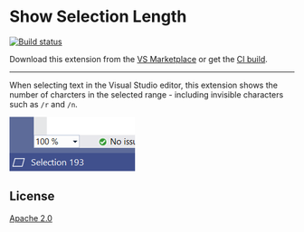 # Show Selection Length

[![Build status](https://ci.appveyor.com/api/projects/status/5v7xuu075fctgagv?svg=true)](https://ci.appveyor.com/project/madskristensen/showselectionlength)

Download this extension from the [VS Marketplace](https://marketplace.visualstudio.com/items?itemName=MadsKristensen.HtmlTools)
or get the [CI build](http://vsixgallery.com/extension/c2ffcafd-dc47-4a4f-ba6b-07bcd6f2b0b6/).

---------------------------------------

When selecting text in the Visual Studio editor, this extension shows the number of charcters in the selected range - including invisible characters such as `/r` and `/n`.

![Status bar](art/statusbar.png)

## License
[Apache 2.0](LICENSE)